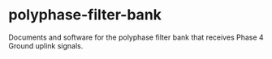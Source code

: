 # polyphase-filter-bank
Documents and software for the polyphase filter bank that receives Phase 4 Ground uplink signals. 
